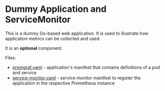 # Dummy Application and ServiceMonitor

This is a dummy Go-based web application. It is used to illustrate how application metrics can be collected and used. 

It is an **optional** component.

Files:

* [promgraf.yaml](promgraf.yaml) - application's manifest that contains definitions of a pod and service
* [service-monitor.yaml](service-monitor.yaml) - service monitor manifest to register the application in the respective Prometheus instance